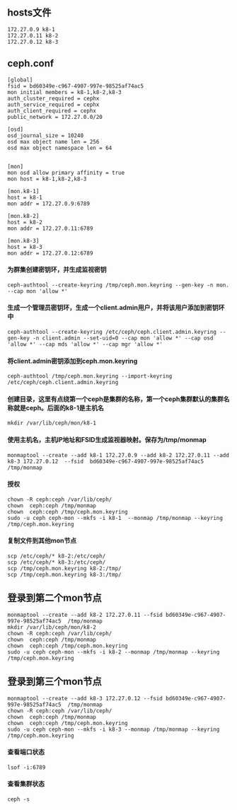 ## hosts文件
```
172.27.0.9 k8-1
172.27.0.11 k8-2
172.27.0.12 k8-3

```

## ceph.conf
```
[global]
fsid = bd60349e-c967-4907-997e-98525af74ac5
mon initial members = k8-1,k8-2,k8-3
auth_cluster_required = cephx
auth_service_required = cephx
auth_client_required = cephx
public_network = 172.27.0.0/20

[osd]
osd_journal_size = 10240
osd max object name len = 256
osd max object namespace len = 64


[mon]
mon osd allow primary affinity = true
mon host = k8-1,k8-2,k8-3

[mon.k8-1]
host = k8-1
mon addr = 172.27.0.9:6789

[mon.k8-2]
host = k8-2
mon addr = 172.27.0.11:6789

[mon.k8-3]
host = k8-3
mon addr = 172.27.0.12:6789

```

#### 为群集创建密钥环，并生成监视密钥
```
ceph-authtool --create-keyring /tmp/ceph.mon.keyring --gen-key -n mon. --cap mon 'allow *'
```

#### 生成一个管理员密钥环，生成一个client.admin用户，并将该用户添加到密钥环中
```
ceph-authtool --create-keyring /etc/ceph/ceph.client.admin.keyring --gen-key -n client.admin --set-uid=0 --cap mon 'allow *' --cap osd 'allow *' --cap mds 'allow *' --cap mgr 'allow *' 
```
#### 将client.admin密钥添加到ceph.mon.keyring
```
ceph-authtool /tmp/ceph.mon.keyring --import-keyring /etc/ceph/ceph.client.admin.keyring
```

#### 创建目录，这里有点绕第一个ceph是集群的名称，第一个ceph集群默认的集群名称就是ceph。后面的k8-1是主机名
```
mkdir /var/lib/ceph/mon/k8-1
```

#### 使用主机名，主机IP地址和FSID生成监视器映射。保存为/tmp/monmap
```
monmaptool --create --add k8-1 172.27.0.9 --add k8-2 172.27.0.11 --add k8-3 172.27.0.12  --fsid  bd60349e-c967-4907-997e-98525af74ac5 /tmp/monmap
```

#### 授权
```
chown -R ceph:ceph /var/lib/ceph/
chown  ceph:ceph /tmp/monmap
chown  ceph:ceph /tmp/ceph.mon.keyring
sudo -u ceph ceph-mon --mkfs -i k8-1  --monmap /tmp/monmap --keyring /tmp/ceph.mon.keyring
```

#### 复制文件到其他mon节点
```
scp /etc/ceph/* k8-2:/etc/ceph/
scp /etc/ceph/* k8-3:/etc/ceph/
scp /tmp/ceph.mon.keyring k8-2:/tmp/
scp /tmp/ceph.mon.keyring k8-3:/tmp/
```
## 登录到第二个mon节点
```
monmaptool --create --add k8-2 172.27.0.11 --fsid bd60349e-c967-4907-997e-98525af74ac5  /tmp/monmap
mkdir /var/lib/ceph/mon/k8-2
chown -R ceph:ceph /var/lib/ceph/
chown  ceph:ceph /tmp/monmap
chown  ceph:ceph /tmp/ceph.mon.keyring
sudo -u ceph ceph-mon --mkfs -i k8-2 --monmap /tmp/monmap --keyring /tmp/ceph.mon.keyring
```
## 登录到第三个mon节点
```
monmaptool --create --add k8-3 172.27.0.12 --fsid bd60349e-c967-4907-997e-98525af74ac5  /tmp/monmap
chown -R ceph:ceph /var/lib/ceph/
chown  ceph:ceph /tmp/monmap
chown  ceph:ceph /tmp/ceph.mon.keyring
sudo -u ceph ceph-mon --mkfs -i k8-3 --monmap /tmp/monmap --keyring /tmp/ceph.mon.keyring
 ```


#### 查看端口状态
```
lsof -i:6789
```
#### 查看集群状态
```
ceph -s
```
